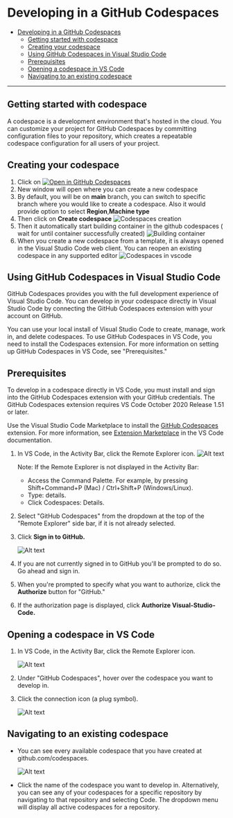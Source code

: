 # Developing in a GitHub Codespaces

- [Developing in a GitHub Codespaces](#developing-in-a-github-codespaces)
  - [Getting started with codespace](#getting-started-with-codespace)
  - [Creating your codespace](#creating-your-codespace)
  - [Using GitHub Codespaces in Visual Studio Code](#using-github-codespaces-in-visual-studio-code)
  - [Prerequisites](#prerequisites)
  - [Opening a codespace in VS Code](#opening-a-codespace-in-vs-code)
  - [Navigating to an existing codespace](#navigating-to-an-existing-codespace)

---

## Getting started with codespace

A codespace is a development environment that's hosted in the cloud. You can customize your project for GitHub Codespaces by committing configuration files to your repository, which creates a repeatable codespace configuration for all users of your project.

## Creating your codespace

1. Click on    [![Open in GitHub Codespaces](https://github.com/codespaces/badge.svg)](https://codespaces.new/microsoft/PubSec-Info-Assistant)
2. New window will open where you can create a new codespace
3. By default, you will be on **main** branch, you can switch to specific branch where you would like to create a codespace.
    Also it would provide option to select **Region**,**Machine type**
4. Then click on  **Create codespace**
![Codespaces creation](/docs/images/codespaces_creation.png)
5. Then it automatically start building container in the github codespaces ( wait for until container successfully created)
![Building container](/docs/images/codespaces_building_container.png)
6. When you create a new codespace from a template, it is always opened in the Visual Studio Code web client. You can reopen an existing codespace in any supported editor
![Codespaces in vscode](/docs/images/codespaces_open_in_vs_code_desktop.png)

## Using GitHub Codespaces in Visual Studio Code

GitHub Codespaces provides you with the full development experience of Visual Studio Code. You can develop in your codespace directly in Visual Studio Code by connecting the GitHub Codespaces extension with your account on GitHub.

You can use your local install of Visual Studio Code to create, manage, work in, and delete codespaces. To use GitHub Codespaces in VS Code, you need to install the Codespaces extension. For more information on setting up GitHub Codespaces in VS Code, see "Prerequisites."

## Prerequisites

To develop in a codespace directly in VS Code, you must install and sign into the GitHub Codespaces extension with your GitHub credentials. The GitHub Codespaces extension requires VS Code October 2020 Release 1.51 or later.

Use the Visual Studio Code Marketplace to install the [GitHub Codespaces](https://marketplace.visualstudio.com/items?itemName=GitHub.codespaces) extension. For more information, see [Extension Marketplace](https://code.visualstudio.com/docs/editor/extension-gallery) in the VS Code documentation.

1. In VS Code, in the Activity Bar, click the Remote Explorer icon.
 ![Alt text](/docs/images/developing_in_a_codespaces_image_1.png)

    Note: If the Remote Explorer is not displayed in the Activity Bar:
    - Access the Command Palette. For example, by pressing Shift+Command+P (Mac) / Ctrl+Shift+P (Windows/Linux).
    - Type: details.
    - Click Codespaces: Details.

2. Select "GitHub Codespaces" from the dropdown at the top of the "Remote Explorer" side bar, if it is not already selected.

3. Click **Sign in to GitHub.**

    ![Alt text](/docs/images/developing_in_a_codespaces_image_2.png)

4. If you are not currently signed in to GitHub you'll be prompted to do so. Go ahead and sign in.

5. When you're prompted to specify what you want to authorize, click the **Authorize** button for "GitHub."

6. If the authorization page is displayed, click **Authorize Visual-Studio-Code.**

## Opening a codespace in VS Code

1. In VS Code, in the Activity Bar, click the Remote Explorer icon.

    ![Alt text](/docs/images/developing_in_a_codespaces_open_in_vscode_3.png)

2. Under "GitHub Codespaces", hover over the codespace you want to develop in.

3. Click the connection icon (a plug symbol).

    ![Alt text](/docs/images/developing_in_a_codespaces_open_in_vscode_4.png)

## Navigating to an existing codespace

- You can see every available codespace that you have created at github.com/codespaces.

    ![Alt text](/docs/images/developing_in_a_codespaces_open_in_vscode_2.png)

- Click the name of the codespace you want to develop in.
Alternatively, you can see any of your codespaces for a specific repository by navigating to that repository and selecting  Code. The dropdown menu will display all active codespaces for a repository.
